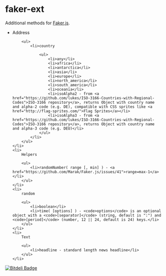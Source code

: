 faker-ext
=========
Additional methods for [Faker.js](https://github.com/marak/Faker.js/).

<ul>
    <li>
        Address

        <ul>
            <li>country

                <ul>
                    <li>any</li>
                    <li>africa</li>
                    <li>antarctica</li>
                    <li>asia</li>
                    <li>europe</li>
                    <li>north_america</li>
                    <li>south_america</li>
                    <li>oceania</li>
                    <li>isoAlpha2 - from <a href="https://github.com/lukes/ISO-3166-Countries-with-Regional-Codes">ISO-3166 repository</a>, returns Object with country name and alpha-2 code (e.g. DE), compatible with CSS sprites like <a href="http://flag-sprites.com/">Flag Sprites</a></li>
                    <li>isoAlpha3 - from <a href="https://github.com/lukes/ISO-3166-Countries-with-Regional-Codes">ISO-3166 repository</a>, returns Object with country name and alpha-3 code (e.g. DEU)</li>
                </ul>
            </li>
        </ul>
    </li>
    <li>
        Helpers

        <ul>
            <li>randomNumber( range [, min] ) - <a href="https://github.com/Marak/Faker.js/issues/41">range=max-1</a></li>
        </ul>
    </li>
    <li>
        random

        <ul>
            <li>boolean</li>
            <li>time( [options] ) - <code>options</code> is an optional object with a <code>[separator]</code> (string, default is ":") and <code>[period]</code> (number, 12 || 24, default is 24) keys.</li>
        </ul>
    </li>
    <li>
        Text

        <ul>
            <li>headline - standard length news headline</li>
        </ul>
    </li>
</ul>

[![Bitdeli Badge](https://d2weczhvl823v0.cloudfront.net/clexit/faker-ext/trend.png)](https://bitdeli.com/free "Bitdeli Badge")

